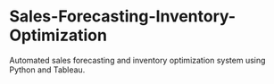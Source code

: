 # Sales-Forecasting-Inventory-Optimization
Automated sales forecasting and inventory optimization system using Python and Tableau.
